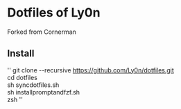 # Dotfiles of Ly0n

Forked from Cornerman

## Install
''
git clone --recursive https://github.com/Ly0n/dotfiles.git    
cd dotfiles    
sh syncdotfiles.sh    
sh installpromptandfzf.sh    
zsh
''
